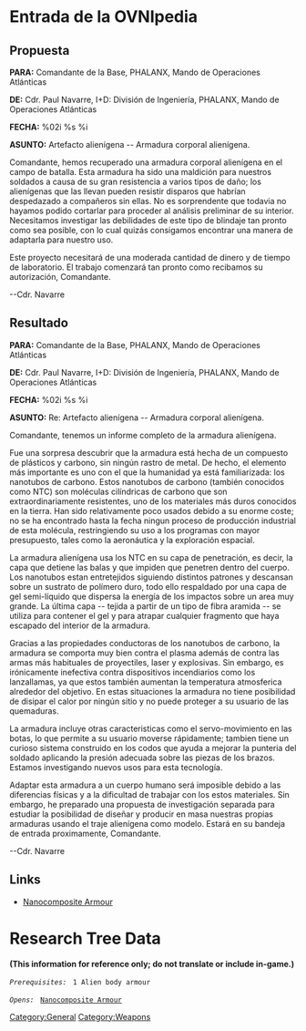 # Entrada de la OVNIpedia

## Propuesta

**PARA:** Comandante de la Base, PHALANX, Mando de Operaciones
Atlánticas

**DE:** Cdr. Paul Navarre, I+D: División de Ingeniería, PHALANX, Mando
de Operaciones Atlánticas

**FECHA:** %02i %s %i

**ASUNTO:** Artefacto alienígena -- Armadura corporal alienígena.

Comandante, hemos recuperado una armadura corporal alienígena en el
campo de batalla. Esta armadura ha sido una maldición para nuestros
soldados a causa de su gran resistencia a varios tipos de daño; los
alienígenas que las llevan pueden resistir disparos que habrían
despedazado a compañeros sin ellas. No es sorprendente que todavia no
hayamos podido cortarlar para proceder al análisis preliminar de su
interior. Necesitamos investigar las debilidades de este tipo de
blindaje tan pronto como sea posible, con lo cual quizás consigamos
encontrar una manera de adaptarla para nuestro uso.

Este proyecto necesitará de una moderada cantidad de dinero y de tiempo
de laboratorio. El trabajo comenzará tan pronto como recibamos su
autorización, Comandante.

--Cdr. Navarre

## Resultado

**PARA:** Comandante de la Base, PHALANX, Mando de Operaciones
Atlánticas

**DE:** Cdr. Paul Navarre, I+D: División de Ingeniería, PHALANX, Mando
de Operaciones Atlánticas

**FECHA:** %02i %s %i

**ASUNTO:** Re: Artefacto alienígena -- Armadura corporal alienígena.

Comandante, tenemos un informe completo de la armadura alienígena.

Fue una sorpresa descubrir que la armadura está hecha de un compuesto de
plásticos y carbono, sin ningún rastro de metal. De hecho, el elemento
más importante es uno con el que la humanidad ya está familiarizada: los
nanotubos de carbono. Estos nanotubos de carbono (también conocidos como
NTC) son moléculas cilíndricas de carbono que son extraordinariamente
resistentes, uno de los materiales más duros conocidos en la tierra. Han
sido relativamente poco usados debido a su enorme coste; no se ha
encontrado hasta la fecha ningun proceso de producción industrial de
esta molécula, restringiendo su uso a los programas con mayor
presupuesto, tales como la aeronáutica y la exploración espacial.

La armadura alienígena usa los NTC en su capa de penetración, es decir,
la capa que detiene las balas y que impiden que penetren dentro del
cuerpo. Los nanotubos estan entretejidos siguiendo distintos patrones y
descansan sobre un sustrato de polímero duro, todo ello respaldado por
una capa de gel semi-líquido que dispersa la energía de los impactos
sobre un area muy grande. La última capa -- tejida a partir de un tipo
de fibra aramida -- se utiliza para contener el gel y para atrapar
cualquier fragmento que haya escapado del interior de la armadura.

Gracias a las propiedades conductoras de los nanotubos de carbono, la
armadura se comporta muy bien contra el plasma además de contra las
armas más habituales de proyectiles, laser y explosivas. Sin embargo, es
irónicamente inefectiva contra dispositivos incendiarios como los
lanzallamas, ya que estos también aumentan la temperatura atmosferica
alrededor del objetivo. En estas situaciones la armadura no tiene
posibilidad de disipar el calor por ningún sitio y no puede proteger a
su usuario de las quemaduras.

La armadura incluye otras caracteristicas como el servo-movimiento en
las botas, lo que permite a su usuario moverse rápidamente; tambien
tiene un curioso sistema construido en los codos que ayuda a mejorar la
punteria del soldado aplicando la presión adecuada sobre las piezas de
los brazos. Estamos investigando nuevos usos para esta tecnología.

Adaptar esta armadura a un cuerpo humano será imposible debido a las
diferencias físicas y a la dificultad de trabajar con los estos
materiales. Sin embargo, he preparado una propuesta de investigación
separada para estudiar la posibilidad de diseñar y producir en masa
nuestras propias armaduras usando el traje alienígena como modelo.
Estará en su bandeja de entrada proximamente, Comandante.

--Cdr. Navarre

## Links

- [Nanocomposite
  Armour](Equipment/Armor/Nanocomposite_Armour "wikilink")

# Research Tree Data

**(This information for reference only; do not translate or include
in-game.)**

*`Prerequisites:`*
` 1 Alien body armour`

*`Opens:`*
` `[`Nanocomposite Armour`](Equipment/Armor/Nanocomposite_Armour "wikilink")

[Category:General](Category:General "wikilink")
[Category:Weapons](Category:Weapons "wikilink")